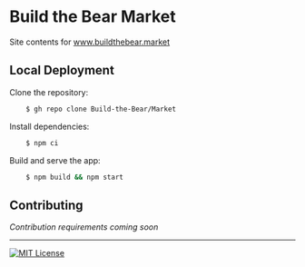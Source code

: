 
# Build the Bear Market
Site contents for www.buildthebear.market

## Local Deployment
Clone the repository:

```bash
    $ gh repo clone Build-the-Bear/Market
```

Install dependencies:

```bash
    $ npm ci
```

Build and serve the app:

```bash
    $ npm build && npm start
```

## Contributing
*Contribution requirements coming soon*

<hr>

[![MIT License](https://img.shields.io/badge/License-GNU%20General%20Public%20License%20v3.0-orange)](https://choosealicense.com/licenses/gpl-3.0/)
